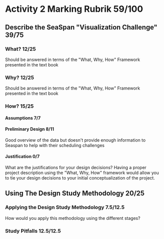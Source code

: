 # Activity 2 Marking Rubrik  59/100

## Describe the SeaSpan "Visualization Challenge"  39/75

### What?  12/25
Should be answered in terms of the "What, Why, How" Framework presented in the text book

### Why?  12/25
Should be answered in terms of the "What, Why, How" Framework presented in the text book

### How?  15/25

#### Assumptions  7/7

#### Preliminary Design  8/11
Good overview of the data but doesn't provide enough information to Seaspan to help with their scheduling challenges

#### Justification  0/7
What are the justifications for your design decisions?  Having a proper project description using the "What, Why, How" framework would allow you to tie your design decisions to your initial conceptualization of the project.

## Using The Design Study Methodology  20/25

### Applying the Design Study Methodology  7.5/12.5
How would you apply this methodology using the different stages?

### Study Pitfalls  12.5/12.5
